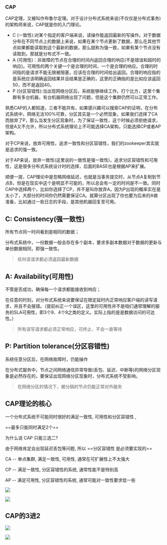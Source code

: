 ### CAP

CAP定理，又被叫作布鲁尔定理。对于设计分布式系统来说(不仅仅是分布式事务)的架构师来说，CAP就是你的入门理论。

- C (一致性):对某个指定的客户端来说，读操作能返回最新的写操作。对于数据分布在不同节点上的数据上来说，如果在某个节点更新了数据，那么在其他节点如果都能读取到这个最新的数据，那么就称为强一致，如果有某个节点没有读取到，那就是分布式不一致。
- A (可用性)：非故障的节点在合理的时间内返回合理的响应(不是错误和超时的响应)。可用性的两个关键一个是合理的时间，一个是合理的响应。合理的时间指的是请求不能无限被阻塞，应该在合理的时间给出返回。合理的响应指的是系统应该明确返回结果并且结果是正确的，这里的正确指的是比如应该返回50，而不是返回40。
- P (分区容错性):当出现网络分区后，系统能够继续工作。打个比方，这里个集群有多台机器，有台机器网络出现了问题，但是这个集群仍然可以正常工作。

熟悉CAP的人都知道，三者不能共有，如果感兴趣可以搜索CAP的证明，在分布式系统中，网络无法100%可靠，分区其实是一个必然现象，如果我们选择了CA而放弃了P，那么当发生分区现象时，为了保证一致性，这个时候必须拒绝请求，但是A又不允许，所以分布式系统理论上不可能选择CA架构，只能选择CP或者AP架构。

对于CP来说，放弃可用性，追求一致性和分区容错性，我们的zookeeper其实就是追求的强一致。

对于AP来说，放弃一致性(这里说的一致性是强一致性)，追求分区容错性和可用性，这是很多分布式系统设计时的选择，后面的BASE也是根据AP来扩展。

顺便一提，CAP理论中是忽略网络延迟，也就是当事务提交时，从节点A复制到节点B，但是在现实中这个是明显不可能的，所以总会有一定的时间是不一致。同时CAP中选择两个，比如你选择了CP，并不是叫你放弃A。因为P出现的概率实在是太小了，大部分的时间你仍然需要保证CA。就算分区出现了你也要为后来的A做准备，比如通过一些日志的手段，是其他机器回复至可用。



## C: Consistency(强一致性) 

 所有节点同一时间看到是相同的数据；

分布式系统中，一份数据一般会存在多个副本，要求多副本数据对于数据的更新与单份数据相同，即强一致性。

> 任何读请求都必须返回最新数据

## A: Availability(可用性) 

 不管是否成功，确保每一个请求都能接收到响应；

在任意的时刻，对分布式系统来说要保证在限定延时内正常响应客户端的读写请求，并且不会报错。（提前纠正一个误区，这里的可用性并不是咱们通常理解的服务的SLA可用性，即3个9、4个9之类的定义。实际上指的是是数据访问的可达性。）

> 所有读写请求都必须正常响应，可终止、不会一直等待

## P: Partition tolerance(分区容错性) 

系统任意分区后，在网络故障时，仍能操作

在分布式服务中，节点之间网络通信异常导致(丢包、延迟、中断等)的网络分区现象是必然存在的，要保证出现网络分区现象时，分布式系统不受影响。

> 在网络分区的情况下，被分隔的节点仍能正常对外服务

##  CAP理论的核心

一个分布式系统不可能同时很好的满足一致性, 可用性和分区容错性 , 

==最多只能同时满足2个==

为什么说 CAP 只能三选二?

由于网络肯定会出现延迟丢包等问题, 所以 ==分区容错性 是必须要实现的==



CA -- 单点集群, 满足一致性, 可用性, 通常在可扩展性上不太强大

CP -- 满足一致性, 分区容错性的系统, 通常性能不是特别高

AP -- 满足可用性, 分区容错性的系统, 通常可能对一致性要求低一些









![](https://youpaiyun.zongqilive.cn/image/20201116110345.png)

![](https://youpaiyun.zongqilive.cn/image/20200610170605.png)



## CAP的3进2





![](https://youpaiyun.zongqilive.cn/image/20200610170732.png)

![](https://youpaiyun.zongqilive.cn/image/20200610170749.png)







































































